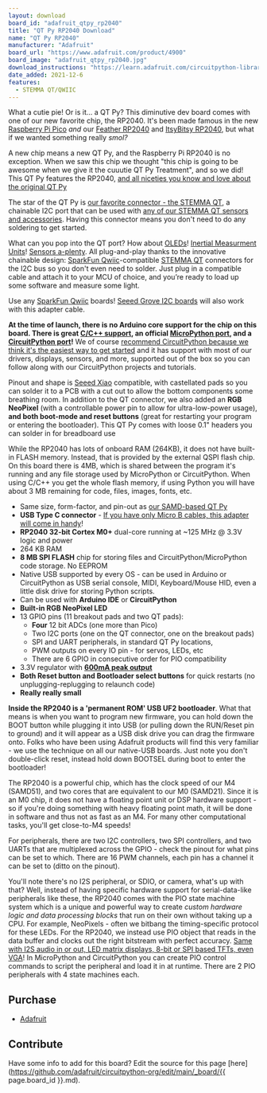 ```yaml
---
layout: download
board_id: "adafruit_qtpy_rp2040"
title: "QT Py RP2040 Download"
name: "QT Py RP2040"
manufacturer: "Adafruit"
board_url: "https://www.adafruit.com/product/4900"
board_image: "adafruit_qtpy_rp2040.jpg"
download_instructions: "https://learn.adafruit.com/circuitpython-libraries-on-any-computer-with-raspberry-pi-pico"
date_added: 2021-12-6
features:
  - STEMMA QT/QWIIC
---
```


What a cutie pie! Or is it... a QT Py? This diminutive dev board comes with one of our new favorite chip, the RP2040. It's been made famous in the new [Raspberry Pi Pico](https://www.adafruit.com/pico) *and* our [Feather RP2040](http://www.adafruit.com/product/4884) and [ItsyBitsy RP2040](http://www.adafruit.com/product/4888), but what if we wanted something really *smol?*

A new chip means a new QT Py, and the Raspberry Pi RP2040 is no exception. When we saw this chip we thought "this chip is going to be awesome when we give it the cuuutie QT Py Treatment", and so we did! This QT Py features the RP2040, [and all niceties you know and love about the original QT Py](https://www.adafruit.com/category/4600)

The star of the QT Py is [our favorite connector - the STEMMA QT](http://adafruit.com/stemma), a chainable I2C port that can be used with [any of our STEMMA QT sensors and accessories](https://www.adafruit.com/category/620). Having this connector means you don't need to do any soldering to get started.

What can you pop into the QT port? How about [OLEDs](https://www.adafruit.com/?q=qt+oled&main_page=category&cPath=1005&sort=BestMatch)! [Inertial Measurment Units](https://www.adafruit.com/?q=qt+imu&main_page=category&cPath=1005&sort=BestMatch)! [Sensors a-plenty](https://www.adafruit.com/?q=qt+sensor&main_page=category&cPath=1005&sort=BestMatch). All plug-and-play thanks to the innovative chainable design: [SparkFun Qwiic](https://www.sparkfun.com/qwiic)-compatible [STEMMA QT](https://learn.adafruit.com/introducing-adafruit-stemma-qt) connectors for the I2C bus so you don't even need to solder. Just plug in a compatible cable and attach it to your MCU of choice, and you’re ready to load up some software and measure some light.

Use any [SparkFun Qwiic](http://www.sparkfun.com/qwiic) boards! [Seeed Grove I2C boards](https://www.adafruit.com/product/4528) will also work with this adapter cable.

**At the time of launch, there is no Arduino core support for the chip on this board. There is great [C/C++ support](https://github.com/raspberrypi/pico-sdk), an official [MicroPython port](https://github.com/raspberrypi/micropython), and a [CircuitPython port](https://circuitpython.org/downloads)!** We of course [recommend CircuitPython because we think it's the easiest way to get started](https://learn.adafruit.com/welcome-to-circuitpython) and it has support with most of our drivers, displays, sensors, and more, supported out of the box so you can follow along with our CircuitPython projects and tutorials.

Pinout and shape is [Seeed Xiao](https://wiki.seeedstudio.com/Seeeduino-XIAO/) compatible, with castellated pads so you can solder it to a PCB with a cut out to allow the bottom components some breathing room. In addition to the QT connector, we also added an **RGB NeoPixel** (with a controllable power pin to allow for ultra-low-power usage), **and both boot-mode and reset buttons** (great for restarting your program or entering the bootloader). This QT Py comes with loose 0.1" headers you can solder in for breadboard use

While the RP2040 has lots of onboard RAM (264KB), it does not have built-in FLASH memory. Instead, that is provided by the external QSPI flash chip. On this board there is 4MB, which is shared between the program it's running and any file storage used by MicroPython or CircuitPython. When using C/C++ you get the whole flash memory, if using Python you will have about 3 MB remaining for code, files, images, fonts, etc.

- Same size, form-factor, and pin-out as [our SAMD-based QT Py](https://www.adafruit.com/product/4600)
- **USB Type C connector** - [If you have only Micro B cables, this adapter will come in handy](https://www.adafruit.com/product/4299)!
- **RP2040 32-bit Cortex M0+** dual-core running at ~125 MHz @ 3.3V logic and power
- 264 KB RAM
- **8 MB SPI FLASH** chip for storing files and CircuitPython/MicroPython code storage. No EEPROM
- Native USB supported by every OS - can be used in Arduino or CircuitPython as USB serial console, MIDI, Keyboard/Mouse HID, even a little disk drive for storing Python scripts.
- Can be used with **Arduino IDE** or **CircuitPython**
- **Built-in RGB NeoPixel LED**
- 13 GPIO pins (11 breakout pads and two QT pads):
  - **Four** 12 bit ADCs (one more than Pico)
  - Two I2C ports (one on the QT connector, one on the breakout pads)
  - SPI and UART peripherals, in standard QT Py locations,
  - PWM outputs on every IO pin - for servos, LEDs, etc
  - There are 6 GPIO in consecutive order for PIO compatibility
- 3.3V regulator with [**600mA peak output**](https://www.diodes.com/assets/Datasheets/AP2112.pdf)
- **Both Reset button and Bootloader select buttons** for quick restarts (no unplugging-replugging to relaunch code)
- **Really really small**

**Inside the RP2040 is a 'permanent ROM' USB UF2 bootloader**. What that means is when you want to program new firmware, you can hold down the BOOT button while plugging it into USB (or pulling down the RUN/Reset pin to ground) and it will appear as a USB disk drive you can drag the firmware onto. Folks who have been using Adafruit products will find this very familiar - we use the technique on all our native-USB boards. Just note you don't double-click reset, instead hold down BOOTSEL during boot to enter the bootloader!

The RP2040 is a powerful chip, which has the clock speed of our M4 (SAMD51), and two cores that are equivalent to our M0 (SAMD21). Since it is an M0 chip, it does not have a floating point unit or DSP hardware support - so if you're doing something with heavy floating point math, it will be done in software and thus not as fast as an M4. For many other computational tasks, you'll get close-to-M4 speeds!

For peripherals, there are two I2C controllers, two SPI controllers, and two UARTs that are multiplexed across the GPIO - check the pinout for what pins can be set to which. There are 16 PWM channels, each pin has a channel it can be set to (ditto on the pinout).

You'll note there's no I2S peripheral, or SDIO, or camera, what's up with that? Well, instead of having specific hardware support for serial-data-like peripherals like these, the RP2040 comes with the PIO state machine system which is a unique and powerful way to create *custom hardware logic and data processing blocks* that run on their own without taking up a CPU. For example, NeoPixels - often we bitbang the timing-specific protocol for these LEDs. For the RP2040, we instead use PIO object that reads in the data buffer and clocks out the right bitstream with perfect accuracy. [Same with I2S audio in or out, LED matrix displays, 8-bit or SPI based TFTs, even VGA](https://github.com/raspberrypi/pico-examples/tree/master/pio)! In MicroPython and CircuitPython you can create PIO control commands to script the peripheral and load it in at runtime. There are 2 PIO peripherals with 4 state machines each.

## Purchase

* [Adafruit](https://www.adafruit.com/product/4900)

## Contribute

Have some info to add for this board? Edit the source for this page [here](https://github.com/adafruit/circuitpython-org/edit/main/_board/{{ page.board_id }}.md).
